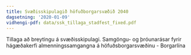```yaml
---
title: Svæðisskipulagið höfuðborgarsvæðið 2040
dagsetning: '2020-01-09'
vidhengi-pdf: data/ssk_tillaga_stadfest_fixed.pdf
---
```

Tillaga að breytingu á svæðisskipulagi. Samgöngu- og þróunarásar fyrir hágæðakerfi almenningssamgangna á höfuðsborgarsvæðinu - Borgarlína
